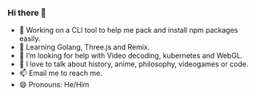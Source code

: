 ### Hi there 👋


- 🔭 Working on a CLI tool to help me pack and install npm packages easily.
- 🌱 Learning Golang, Three.js and Remix.
- 🤔 I’m looking for help with Video decoding, kubernetes and WebGL.
- 💬 I love to talk about history, anime, philosophy, videogames or code.
- 📫 Email me to reach me.
- 😄 Pronouns: He/Him
